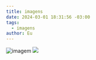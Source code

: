 ```yaml
---
title: imagens
date: 2024-03-01 18:31:56 -03:00
tags:
  - imagens
author: Eu
---
```

![imagem](/img/4f257d2a-e3a3-4d3e-a139-f2b6d0b408b1.webp)
![](/img/75d4386e7bf5dd901cd1bfa302d7c2e6.jpg)